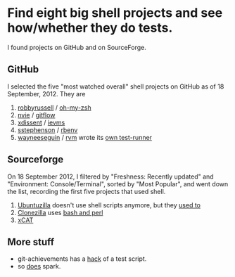 Find eight big shell projects and see how/whether they do tests.
=====

I found projects on GitHub and on SourceForge.

## GitHub

I selected the five "most watched overall" shell projects on GitHub as of
18 September, 2012. They are

1. [robbyrussell](https://github.com/robbyrussell) / [oh-my-zsh](https://github.com/robbyrussell/oh-my-zsh)
2. [nvie](https://github.com/nvie) / [gitflow](https://github.com/nvie/gitflow)
3. [xdissent](https://github.com/xdissent) / [ievms](https://github.com/xdissent/ievms)
4. [sstephenson](https://github.com/sstephenson) / [rbenv](https://github.com/sstephenson/rbenv)
5. [wayneeseguin](https://github.com/wayneeseguin) / [rvm](https://github.com/wayneeseguin/rvm) wrote its [own test-runner](https://github.com/wayneeseguin/rvm/blob/master/vboxtest/test/unit/utility_test.sh) 

## Sourceforge

On 18 September 2012, I filtered by "Freshness: Recently updated" and
"Environment: Console/Terminal", sorted by "Most Popular", and went down the
list, recording the first five projects that used shell.

1. [Ubuntuzilla](http://ubuntuzilla.sourceforge.net) doesn't use shell scripts anymore, but they [used to](http://sourceforge.net/apps/mediawiki/ubuntuzilla/index.php?title=Ubuntuzilla_Shell_Scripts)
2. [Clonezilla](http://clonezilla.org) uses [bash and perl](http://clonezilla.org/downloads/src/)
3. [xCAT](http://xcat.sourceforge.net/)



## More stuff
* git-achievements has a [hack](https://github.com/icefox/git-achievements/blob/gh-pages/test/testscript) of a test script.
* so [does](https://github.com/holman/spark/blob/master/test) spark.